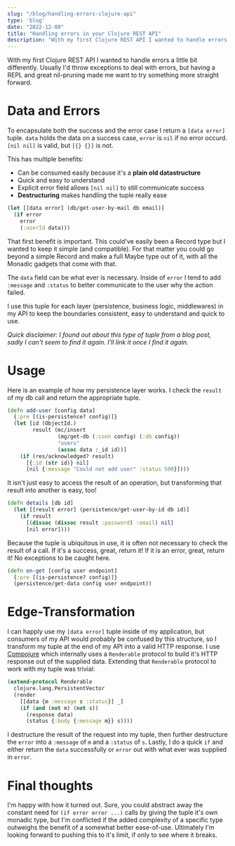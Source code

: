 ```yaml
---
slug: "/blog/handling-errors-clojure-api"
type: 'blog'
date: "2022-12-09"
title: "Handling errors in your Clojure REST API"
description: "With my first Clojure REST API I wanted to handle errors a little bit differently. Usually I'd throw exceptions to deal with errors, but having a REPL and great nil-pruning made me want to try something more straight forward."
---
```


With my first Clojure REST API I wanted to handle errors a little bit differently. Usually I'd throw exceptions to deal with errors, but having a REPL and great nil-pruning made me want to try something more straight forward.

# Data and Errors
To encapsulate both the success and the error case I return a `[data error]` tuple. `data` holds the data on a success case, `error` is `nil` if no error occurd. `[nil nil]` is valid, but `[{} {}]` is not.

This has multiple benefits:
- Can be consumed easily because it's a **plain old datastructure**
- Quick and easy to understand
- Explicit error field allows `[nil nil]` to still communicate success
- **Destructuring** makes handling the tuple really ease

```clojure
(let [[data error] (db/get-user-by-mail db email)]
  (if error
    error
    (:userId data)))
```

That first benefit is important. This could've easily been a Record type but I wanted to keep it simple (and compatible). For that matter you could go beyond a simple Record and make a full Maybe type out of it, with all the Monadic gadgets that come with that.

The `data` field can be what ever is necessary. Inside of `error` I tend to add `:message` and `:status` to better communicate to the user why the action failed.

I use this tuple for each layer (persistence, business logic, middlewares) in my API to keep the boundaries consistent, easy to understand and quick to use.

*Quick disclaimer: I found out about this type of tuple from a blog post, sadly I can't seem to find it again. I'll link it once I find it again.*

# Usage

Here is an example of how my persistence layer works. I check the `result` of my db call and return the appropriate tuple.
```clojure
(defn add-user [config data]
  {:pre [(is-persistence? config)]}
  (let [id (ObjectId.)
        result (mc/insert
                (mg/get-db (:conn config) (:db config))
                "users"
                (assoc data :_id id))]
    (if (res/acknowledged? result)
      [{:id (str id)} nil]
      [nil {:message "Could not add user" :status 500}])))
```

It isn't just easy to access the result of an operation, but transforming that result into another is easy, too!
```clojure
(defn details [db id]
  (let [[result error] (persistence/get-user-by-id db id)]
    (if result
      [(dissoc (dissoc result :password) :email) nil]
      [nil error])))
```

Because the tuple is ubiquitous in use, it is often not necessary to check the result of a call. If it's a success, great, return it! If it is an error, great, return it! No exceptions to be caught here.
```clojure
(defn on-get [config user endpoint]
  {:pre [(is-persistence? config)]}
  (persistence/get-data config user endpoint))
```

# Edge-Transformation

I can happly use my `[data error]` tuple inside of my application, but consumers of my API would probably be confused by this structure, so I transform my tuple at the end of my API into a valid HTTP response.
I use [Compojure](https://github.com/weavejester/compojure) which internally uses a `Renderable` protocol to build it's HTTP response out of the supplied data. Extending that `Renderable` protocol to work with my tuple was trivial:

```clojure
(extend-protocol Renderable
  clojure.lang.PersistentVector
  (render
    [[data {m :message s :status}] _]
    (if (and (not m) (not s))
      (response data)
      (status {:body {:message m}} s))))
```

I destructure the result of the request into my tuple, then further destructure the `error` into a `:message` of `m` and a `:status` of `s`. Lastly, I do a quick `if` and either return the `data` successfully or `error` out with what ever was supplied in `error`.

# Final thoughts

I'm happy with how it turned out. Sure, you could abstract away the constant need for `(if error error ...)` calls by giving the tuple it's own monadic type, but I'm conflicted if the added complexity of a specific type outweighs the benefit of a somewhat better ease-of-use. Ultimately I'm looking forward to pushing this to it's limit, if only to see where it breaks.
